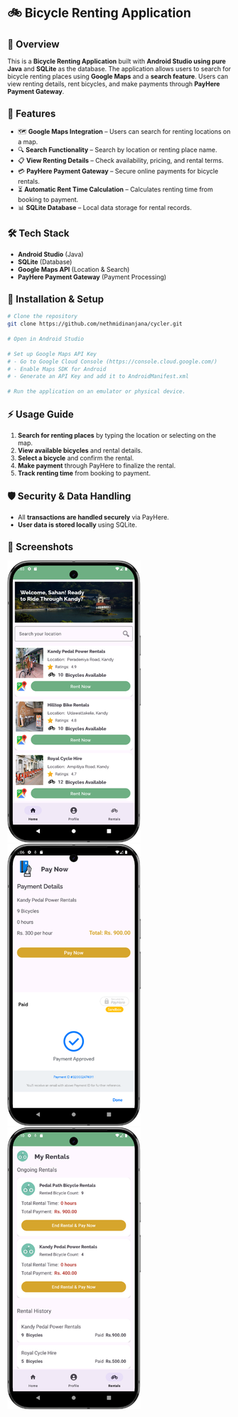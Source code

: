 # 🚲 Bicycle Renting Application

## 📌 Overview
This is a **Bicycle Renting Application** built with **Android Studio using pure Java** and **SQLite** as the database. The application allows users to search for bicycle renting places using **Google Maps** and a **search feature**. Users can view renting details, rent bicycles, and make payments through **PayHere Payment Gateway**.

## 🎯 Features
- 🗺 **Google Maps Integration** – Users can search for renting locations on a map.
- 🔍 **Search Functionality** – Search by location or renting place name.
- 📋 **View Renting Details** – Check availability, pricing, and rental terms.
- 💳 **PayHere Payment Gateway** – Secure online payments for bicycle rentals.
- ⏳ **Automatic Rent Time Calculation** – Calculates renting time from booking to payment.
- 📊 **SQLite Database** – Local data storage for rental records.

## 🛠 Tech Stack
- **Android Studio** (Java)
- **SQLite** (Database)
- **Google Maps API** (Location & Search)
- **PayHere Payment Gateway** (Payment Processing)

## 🚀 Installation & Setup
```sh
# Clone the repository
git clone https://github.com/nethmidinanjana/cycler.git

# Open in Android Studio

# Set up Google Maps API Key
# - Go to Google Cloud Console (https://console.cloud.google.com/)
# - Enable Maps SDK for Android
# - Generate an API Key and add it to AndroidManifest.xml

# Run the application on an emulator or physical device.
```

## ⚡ Usage Guide
1. **Search for renting places** by typing the location or selecting on the map.
2. **View available bicycles** and rental details.
3. **Select a bicycle** and confirm the rental.
4. **Make payment** through PayHere to finalize the rental.
5. **Track renting time** from booking to payment.

## 🛡 Security & Data Handling
- All **transactions are handled securely** via PayHere.
- **User data is stored locally** using SQLite.

## 📸 Screenshots

<img src="assets/1.png" width="300" style="display:inline-block; margin-right: 10px;" />
<img src="assets/2.png" width="300" style="display:inline-block; margin-right: 10px;" />
<img src="assets/3.png" width="300" style="display:inline-block;" />

